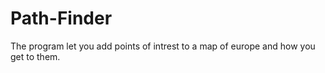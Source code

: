 # Path-Finder
 The program let you add points of intrest to a map of europe and how you get to them.
